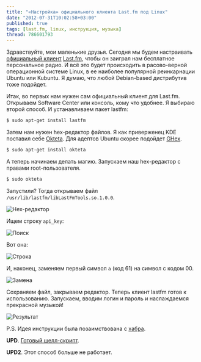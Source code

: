 ```yaml
---
title: "«Настройка» официального клиента Last.fm под Linux"
date: "2012-07-31T10:02:58+03:00"
published: true
tags: [last.fm, linux, инструкция, музыка]
thread: 786601793
---
```


Здравствуйте, мои маленькие друзья. Сегодня мы будем настраивать [официальный клиент](http://www.last.fm/download)
[Last.fm](http://www.last.fm/), чтобы он заиграл нам бесплатное персональное радио. И всё это будет происходить в
расово-верной операционной системе Linux, в ее наиболее популярной реинкарнации Ubuntu или Kubuntu. Я думаю, что любой
Debian-based дистрибутив тоже подойдет.

Итак, во первых нам нужен сам официальный клиент для Last.fm. Открываем Software Center или консоль, кому что удобнее.
Я выбираю второй способ. И устанавливаем пакет lastfm:

~~~~~bash
$ sudo apt-get install lastfm
~~~~~

Затем нам нужен hex-редактор файлов. Я как приверженец KDE поставил себе
[Okteta](http://www.kde.org/applications/utilities/okteta/). Для адептов Ubuntu скорее подойдет
[GHex](https://github.com/GNOME/ghex).

~~~~~bash
$ sudo apt-get install okteta
~~~~~

А теперь начинаем делать магию. Запускаем наш hex-редактор с правами root-пользователя.

~~~~~bash
$ sudo okteta
~~~~~

Запустили? Тогда открываем файл `/usr/lib/lastfm/libLastFmTools.so.1.0.0`.

![Hex-редактор](/images/screenshots/lastfm1.png "Hex-редактор")

Ищем строку `api_key`:

![Поиск](/images/screenshots/lastfm2.png "Поиск")

Вот она:

![Строка](/images/screenshots/lastfm3.png "Строка")

И, наконец, заменяем первый символ `a` (код 61) на символ с кодом 00.

![Замена](/images/screenshots/lastfm4.png "Замена")

Сохраняем файл, закрываем редактор. Теперь клиент lastfm готов к использованию. Запускаем, вводим логин и пароль и
наслаждаемся прекрасной музыкой!

![Результат](/images/screenshots/lastfm5.png "Результат")

P.S. Идея инструкции была позаимствована с [хабра](http://habrahabr.ru/post/145318/).

**UPD**. [Готовый шелл-скрипт](/post/lastfmclient2/).

**UPD2**. Этот способ больше не работает.
